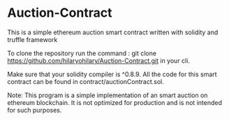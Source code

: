 # Auction-Contract
This is a simple ethereum auction smart contract written with solidity and truffle framework

To clone the repository run the command : git clone https://github.com/hilaryohilary/Auction-Contract.git in your cli.

Make sure that your solidity compiler is ^0.8.9.
All the code for this smart contract can be found in contract/auctionContract.sol.

Note: This program is a simple implementation of an smart auction on ethereum blockchain.
It is not optimized for production and is not intended for such purposes. 
